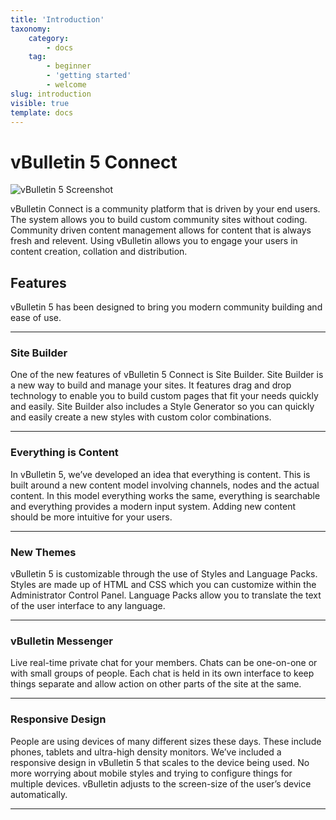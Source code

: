 ```yaml
---
title: 'Introduction'
taxonomy:
    category:
        - docs
    tag:
        - beginner
        - 'getting started'
        - welcome
slug: introduction
visible: true
template: docs
---
```


# vBulletin 5 Connect

![vBulletin 5 Screenshot](/images/vbulletin_5.png)


vBulletin Connect is a community platform that is driven by your end users. The system allows you to build custom community sites without coding. Community driven content management allows for content that is always fresh and relevent. Using vBulletin allows you to engage your users in content creation, collation and distribution. 

## Features

vBulletin 5 has been designed to bring you modern community building and ease of use.

---

### Site Builder

One of the new features of vBulletin 5 Connect is Site Builder. Site Builder is a new way to build and manage your sites. It features drag and drop technology to enable you to build custom pages that fit your needs quickly and easily. Site Builder also includes a Style Generator so you can quickly and easily create a new styles with custom color combinations.

---

### Everything is Content

In vBulletin 5, we’ve developed an idea that everything is content. This is built around a new content model involving channels, nodes and the
actual content. In this model everything works the same, everything is searchable and everything provides a modern input system. Adding new
content should be more intuitive for your users. 

---

### New Themes
vBulletin 5 is customizable through the use of Styles and Language Packs. Styles are made up of HTML and CSS which you can customize within the Administrator Control Panel. Language Packs allow you to translate the text of the user interface to any language.

---

### vBulletin Messenger

Live real-time private chat for your members. Chats can be one-on-one or with small groups of people. Each chat is held in its own interface to keep things separate and allow action on other parts of the site at the same.

---

### Responsive Design

People are using devices of many different sizes these days. These include phones, tablets and ultra-high density monitors. We’ve included a responsive design in vBulletin 5 that scales to the device being used. No more worrying about mobile styles and trying to configure things for multiple devices. vBulletin adjusts to the screen-size of the user’s device automatically.

---
